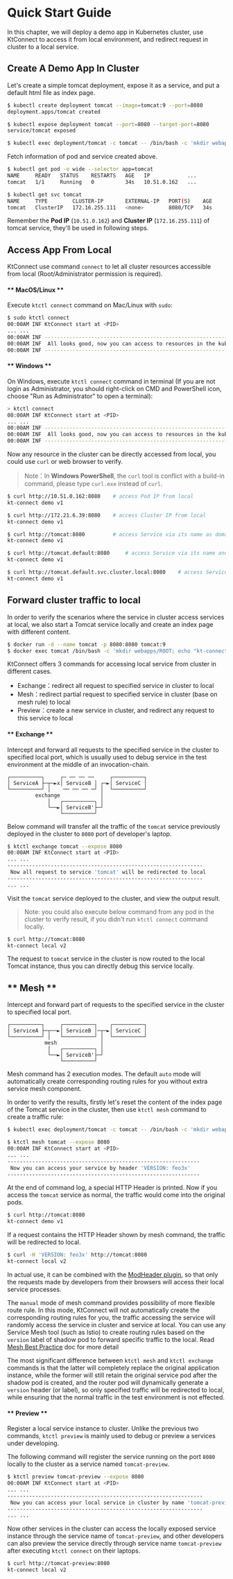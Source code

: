 # Quick Start Guide

In this chapter, we will deploy a demo app in Kubernetes cluster, use KtConnect to access it from local environment, and redirect request in cluster to a local service.

## Create A Demo App In Cluster

Let's create a simple tomcat deployment, expose it as a service, and put a default html file as index page.

```bash
$ kubectl create deployment tomcat --image=tomcat:9 --port=8080
deployment.apps/tomcat created

$ kubectl expose deployment tomcat --port=8080 --target-port=8080
service/tomcat exposed

$ kubectl exec deployment/tomcat -c tomcat -- /bin/bash -c 'mkdir webapps/ROOT; echo "kt-connect demo v1" > webapps/ROOT/index.html'
```

Fetch information of pod and service created above.

```bash
$ kubectl get pod -o wide --selector app=tomcat
NAME     READY   STATUS    RESTARTS   AGE   IP            ...
tomcat   1/1     Running   0          34s   10.51.0.162   ...

$ kubectl get svc tomcat
NAME     TYPE        CLUSTER-IP       EXTERNAL-IP   PORT(S)    AGE
tomcat   ClusterIP   172.16.255.111   <none>        8080/TCP   34s
```

Remember the **Pod IP** (`10.51.0.162`) and **Cluster IP** (`172.16.255.111`) of tomcat service, they'll be used in following steps.

## Access App From Local

KtConnect use command `connect` to let all cluster resources accessible from local (Root/Administrator permission is required).

<!-- tabs:start -->

#### ** MacOS/Linux **

Execute `ktctl connect` command on Mac/Linux with `sudo`:

```bash
$ sudo ktctl connect
00:00AM INF KtConnect start at <PID>
... ...
00:00AM INF ---------------------------------------------------------------
00:00AM INF  All looks good, now you can access to resources in the kubernetes cluster
00:00AM INF ---------------------------------------------------------------
```

#### ** Windows **

On Windows, execute `ktctl connect` command in terminal (If you are not login as Administrator, you should right-click on CMD and PowerShell icon, choose "Run as Administrator" to open a terminal):

```bash
> ktctl connect
00:00AM INF KtConnect start at <PID>
... ...
00:00AM INF ---------------------------------------------------------------
00:00AM INF  All looks good, now you can access to resources in the kubernetes cluster
00:00AM INF ---------------------------------------------------------------
```

<!-- tabs:end -->

Now any resource in the cluster can be directly accessed from local, you could use `curl` or web browser to verify.

> Note：In **Windows PowerShell**, the `curl` tool is conflict with a build-in command, please type `curl.exe` instead of `curl`.

```bash
$ curl http://10.51.0.162:8080    # access Pod IP from local
kt-connect demo v1

$ curl http://172.21.6.39:8080    # access Cluster IP from local
kt-connect demo v1

$ curl http://tomcat:8080         # access Service via its name as domain name
kt-connect demo v1

$ curl http://tomcat.default:8080     # access Service via its name and namespace as domain name
kt-connect demo v1

$ curl http://tomcat.default.svc.cluster.local:8080    # access Service via fully qualified domain name
kt-connect demo v1
```

<!-- tabs:end -->

## Forward cluster traffic to local

In order to verify the scenarios where the service in cluster access services at local, we also start a Tomcat service locally and create an index page with different content.

```bash
$ docker run -d --name tomcat -p 8080:8080 tomcat:9
$ docker exec tomcat /bin/bash -c 'mkdir webapps/ROOT; echo "kt-connect local v2" > webapps/ROOT/index.html'
```
KtConnect offers 3 commands for accessing local service from cluster in different cases.

- Exchange：redirect all request to specified service in cluster to local
- Mesh：redirect partial request to specified service in cluster (base on mesh rule) to local
- Preview：create a new service in cluster, and redirect any request to this service to local

<!-- tabs:start -->

#### ** Exchange **

Intercept and forward all requests to the specified service in the cluster to specified local port, which is usually used to debug service in the test environment at the middle of an invocation-chain.

```text
┌──────────┐     ┌─ ── ── ──     ┌──────────┐
│ ServiceA ├─┬─►x│ ServiceB │ ┌─►│ ServiceC │
└──────────┘ │    ── ── ── ─┘ │  └──────────┘
         exchange             │
             │   ┌──────────┐ │
             └──►│ ServiceB'├─┘
                 └──────────┘
```

Below command will transfer all the traffic of the `tomcat` service previously deployed in the cluster to `8080` port of developer's laptop.

```bash
$ ktctl exchange tomcat --expose 8080
00:00AM INF KtConnect start at <PID>
... ...
---------------------------------------------------------------
 Now all request to service 'tomcat' will be redirected to local
---------------------------------------------------------------
... ...
```

Visit the `tomcat` service deployed to the cluster, and view the output result.

> Note: you could also execute below command from any pod in the cluster to verify result, if you didn't run `ktctl connect` command locally.

```bash
$ curl http://tomcat:8080
kt-connect local v2
```

The request to `tomcat` service in the cluster is now routed to the local Tomcat instance, thus you can directly debug this service locally.

## ** Mesh **

Intercept and forward part of requests to the specified service in the cluster to specified local port.

```text
┌──────────┐     ┌──────────┐    ┌──────────┐
│ ServiceA ├─┬──►│ ServiceB │─┬─►│ ServiceC │
└──────────┘ │   └──────────┘ │  └──────────┘
            mesh              │
             │   ┌──────────┐ │
             └──►│ ServiceB'├─┘
                 └──────────┘
```

Mesh command has 2 execution modes. The default `auto` mode will automatically create corresponding routing rules for you without extra service mesh component.

In order to verify the results, firstly let's reset the content of the index page of the Tomcat service in the cluster, then use `ktctl mesh` command to create a traffic rule:

```bash
$ kubectl exec deployment/tomcat -c tomcat -- /bin/bash -c 'mkdir webapps/ROOT; echo "kt-connect demo v1" > webapps/ROOT/index.html'

$ ktctl mesh tomcat --expose 8080  
00:00AM INF KtConnect start at <PID>
... ...
--------------------------------------------------------------
 Now you can access your service by header 'VERSION: feo3x' 
--------------------------------------------------------------
```

At the end of command log, a special HTTP Header is printed. Now if you access the `tomcat` service as normal, the traffic would come into the original pods.

```bash
$ curl http://tomcat:8080
kt-connect demo v1
```

If a request contains the HTTP Header shown by mesh command, the traffic will be redirected to local.

```bash
$ curl -H 'VERSION: feo3x' http://tomcat:8080
kt-connect local v2
```

In actual use, it can be combined with the [ModHeader plugin](https://github.com/bewisse/modheader), so that only the requests made by developers from their browsers will access their local service processes.

The `manual` mode of mesh command provides possibility of more flexible route rule. In this mode, KtConnect will not automatically create the corresponding routing rules for you, the traffic accessing the service will randomly access the service in cluster and service at local. You can use any Service Mesh tool (such as Istio) to create routing rules based on the `version` label of shadow pod to forward specific traffic to the local. Read [Mesh Best Practice](/zh-cn/guide/mesh) doc for more detail

The most significant difference between `ktctl mesh` and `ktctl exchange` commands is that the latter will completely replace the original application instance, while the former will still retain the original service pod after the shadow pod is created, and the router pod will dynamically generate a `version` header (or label), so only specified traffic will be redirected to local, while ensuring that the normal traffic in the test environment is not effected.

#### ** Preview **

Register a local service instance to cluster. Unlike the previous two commands, `ktctl preview` is mainly used to debug or preview a services under developing.

The following command will register the service running on the port `8080` locally to the cluster as a service named `tomcat-preview`.

```bash
$ ktctl preview tomcat-preview --expose 8080
00:00AM INF KtConnect start at <PID>
... ...
---------------------------------------------------------------
 Now you can access your local service in cluster by name 'tomcat-preview'
---------------------------------------------------------------
... ...
```

Now other services in the cluster can access the locally exposed service instance through the service name of `tomcat-preview`, and other developers can also preview the service directly through service name `tomcat-preview` after executing `ktctl connect` on their laptops.

```bash
$ curl http://tomcat-preview:8080
kt-connect local v2
```

<!-- tabs:end -->
